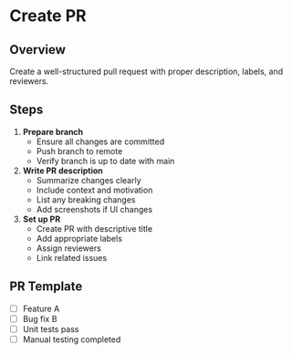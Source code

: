 # Create PR

## Overview
Create a well-structured pull request with proper description, labels, and reviewers.

## Steps

1. **Prepare branch**
    - Ensure all changes are committed
    - Push branch to remote
    - Verify branch is up to date with main
2. **Write PR description**
    - Summarize changes clearly
    - Include context and motivation
    - List any breaking changes
    - Add screenshots if UI changes
3. **Set up PR**
    - Create PR with descriptive title
    - Add appropriate labels
    - Assign reviewers
    - Link related issues

## PR Template

- [ ] Feature A
- [ ] Bug fix B
- [ ] Unit tests pass
- [ ] Manual testing completed
